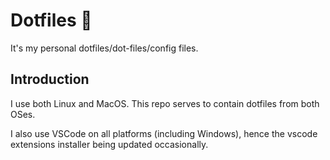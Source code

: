 # Dotfiles :wrench:

It's my personal dotfiles/dot-files/config files.

## Introduction

I use both Linux and MacOS. This repo serves to contain dotfiles from both OSes.

I also use VSCode on all platforms (including Windows), hence the vscode extensions installer being updated occasionally.
